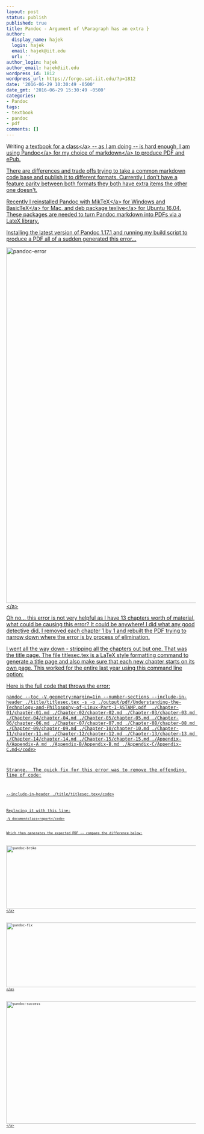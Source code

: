 ```yaml
---
layout: post
status: publish
published: true
title: Pandoc - Argument of \Paragraph has an extra }
author:
  display_name: hajek
  login: hajek
  email: hajek@iit.edu
  url: ''
author_login: hajek
author_email: hajek@iit.edu
wordpress_id: 1812
wordpress_url: https://forge.sat.iit.edu/?p=1812
date: '2016-06-29 10:30:49 -0500'
date_gmt: '2016-06-29 15:30:49 -0500'
categories:
- Pandoc
tags:
- textbook
- pandoc
- pdf
comments: []
---
```

<p>Writing <a href="https:&#47;&#47;github.com&#47;jhajek&#47;Linux-text-book-part-1">a textbook for a class<&#47;a> -- as I am doing -- is hard enough, I am using <a href="http:&#47;&#47;www.pandoc.org">Pandoc<&#47;a> for my choice of <a href="http:&#47;&#47;daringfireball.net&#47;projects&#47;markdown&#47;">markdown<&#47;a> to produce PDF and ePub. </p>
<p>There are differences and trade offs trying to take a common markdown code base and publish it to different formats.  Currently I don't have a feature parity between both formats they both have extra items the other one doesn't.  </p>
<p>Recently I reinstalled Pandoc with <a href="http:&#47;&#47;miktex.org&#47;">MikTeX<&#47;a> for Windows and <a href="https:&#47;&#47;www.tug.org&#47;mactex&#47;morepackages.html">BasicTeX<&#47;a> for Mac, and deb package <a href="http:&#47;&#47;tex.stackexchange.com&#47;questions&#47;28528&#47;best-way-to-install-packages-for-texlive-in-ubuntu">texlive<&#47;a> for Ubuntu 16.04.  These packages are needed to turn Pandoc markdown into PDFs via a LateX library.</p>
<p>Installing the latest version of Pandoc 1.17.1 and running my build script to produce a PDF all of a sudden generated this error...  </p>
<p><a href="https:&#47;&#47;forge.sat.iit.edu&#47;wp-content&#47;uploads&#47;2016&#47;06&#47;pandoc-error.png"><img src="https:&#47;&#47;forge.sat.iit.edu&#47;wp-content&#47;uploads&#47;2016&#47;06&#47;pandoc-error.png" alt="pandoc-error" width="1348" height="946" class="aligncenter size-full wp-image-1815" &#47;><&#47;a></p>
<p>Oh no... this error is not very helpful as I have 13 chapters worth of material, what could be causing this error?  It could be anywhere!   I did what any good detective did, I removed each chapter 1 by 1 and rebuilt the PDF trying to narrow down where the error is by process of elimination.  </p>
<p>I went all the way down - stripping all the chapters out but one.  That was the title page.  The file titlesec.tex is a LaTeX style formatting command to generate a title page and also make sure that each new chapter starts on its own page.  This worked for the entire last year using this command line option:</p>
<p>Here is the full code that throws the error:</p>
<p><code>pandoc --toc -V geometry:margin=1in --number-sections --include-in-header .&#47;title&#47;titlesec.tex -s -o .&#47;output&#47;pdf&#47;Understanding-the-Technology-and-Philosophy-of-Linux-Part-I-$STAMP.pdf  .&#47;Chapter-01&#47;chapter-01.md .&#47;Chapter-02&#47;chapter-02.md .&#47;Chapter-03&#47;chapter-03.md .&#47;Chapter-04&#47;chapter-04.md .&#47;Chapter-05&#47;chapter-05.md .&#47;Chapter-06&#47;chapter-06.md .&#47;Chapter-07&#47;chapter-07.md .&#47;Chapter-08&#47;chapter-08.md .&#47;Chapter-09&#47;chapter-09.md .&#47;Chapter-10&#47;chapter-10.md .&#47;Chapter-11&#47;chapter-11.md .&#47;Chapter-12&#47;chapter-12.md .&#47;Chapter-13&#47;chapter-13.md .&#47;Chapter-14&#47;chapter-14.md .&#47;Chapter-15&#47;chapter-15.md .&#47;Appendix-A&#47;Appendix-A.md .&#47;Appendix-B&#47;Appendix-B.md .&#47;Appendix-C&#47;Appendix-C.md<&#47;code></p>
<p>Strange.  The quick fix for this error was to remove the offending line of code:</p>
<p><code>--include-in-header .&#47;title&#47;titlesec.tex<&#47;code></p>
<p>Replacing it with this line:<br />
<code>-V documentclass=report<&#47;code></p>
<p>Which then generates the expected PDF -- compare the difference below:</p>
<p><a href="https:&#47;&#47;forge.sat.iit.edu&#47;wp-content&#47;uploads&#47;2016&#47;06&#47;pandoc-broke.png"><img src="https:&#47;&#47;forge.sat.iit.edu&#47;wp-content&#47;uploads&#47;2016&#47;06&#47;pandoc-broke.png" alt="pandoc-broke" width="1143" height="168" class="aligncenter size-full wp-image-1814" &#47;><&#47;a></p>
<p><a href="https:&#47;&#47;forge.sat.iit.edu&#47;wp-content&#47;uploads&#47;2016&#47;06&#47;pandoc-fix.png"><img src="https:&#47;&#47;forge.sat.iit.edu&#47;wp-content&#47;uploads&#47;2016&#47;06&#47;pandoc-fix.png" alt="pandoc-fix" width="1160" height="172" class="aligncenter size-full wp-image-1816" &#47;><&#47;a></p>
<p><a href="https:&#47;&#47;forge.sat.iit.edu&#47;wp-content&#47;uploads&#47;2016&#47;06&#47;pandoc-success.png"><img src="https:&#47;&#47;forge.sat.iit.edu&#47;wp-content&#47;uploads&#47;2016&#47;06&#47;pandoc-success.png" alt="pandoc-success" width="1318" height="326" class="aligncenter size-full wp-image-1813" &#47;><&#47;a></p>
